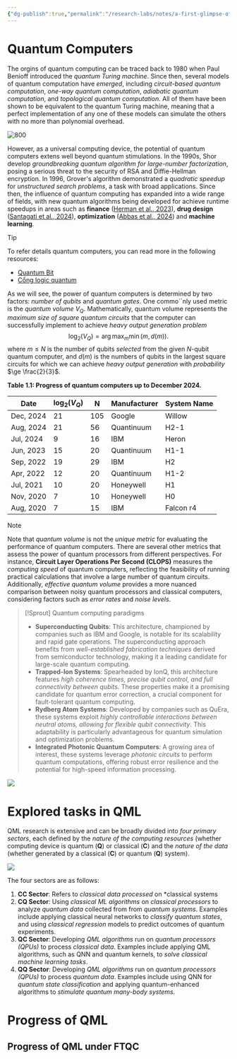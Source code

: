 ```yaml
---
{"dg-publish":true,"permalink":"/research-labs/notes/a-first-glimpse-of-quantum-machine-learning/","tags":["quantum_computing"]}
---
```


# Quantum Computers

The orgins of quantum computing can be traced back to 1980 when Paul Benioff introduced the *quantum Turing machine*. Since then, several models of quantum computation have *emerged*, including *circuit-based quantum computation*, *one-way quantum computation*, *adiabatic quantum computation*, and *topological quantum computation*. All of them have been shown to be equivalent to the quantum Turing machine, meaning that a perfect implementation of any one of these models can simulate the others with no more than polynomial overhead.

![800](https://i.imgur.com/fXMijR9.png)

However, as a universal computing device, the potential of quantum computers extens well beyond quantum stimulations. In the 1990s, Shor develop *groundbreaking quantum algorithm for large-number factorization*, posing a serious threat to the security of RSA and Diffie-Hellman encryption. In 1996, Grover's algorithm demonstrated a *quadratic speedup* for *unstructured search problems*, a task with broad applications. Since then, the influence of quantum computing has expanded into a wide range of fields, with new quantum algorithms being developed for achieve runtime speedups in areas such as **finance** ([Herman et al., 2023](https://arxiv.org/abs/2307.11230)), **drug design** ([Santagati et al., 2024](https://arxiv.org/abs/2301.04114)), **optimization** ([Abbas et al., 2024](https://arxiv.org/abs/2312.02279)) and **machine learning**.

>[!Tip]
>To refer details quantum computers, you can read more in the following resources:
>- [Quantum Bit](Quantum%20Bit.md)
>- [Cổng logic quantum](Research%20Labs/Notes/Cổng%20logic%20quantum.md)
>

As we will see, the power of quantum computers is determined by two factors: *number of qubits* and *quantum gates*. One commo``nly used metric is the *quantum volume* $V_Q$. Mathematically, quantum volume represents the *maximum size of square quantum circuits* that the computer can successfully implement to achieve *heavy output generation problem*
$$\log_2(V_Q) = \arg\max_{m} \min(m, d(m)).$$
where $m\le N$ is the number of qubits *selected* from the given $N$-qubit quantum computer, and $d(m)$ is the numbers of qubits in the largest square circuits for which we can achieve *heavy output generation* with *probability* $\ge \frac{2}{3}$.  

**Table 1.1: Progress of quantum computers up to December 2024.**

| Date      | $\log_2(V_Q)$ | N   | Manufacturer | System Name |
| --------- | ------------- | --- | ------------ | ----------- |
| Dec, 2024 | 21            | 105 | Google       | Willow      |
| Aug, 2024 | 21            | 56  | Quantinuum   | H2-1        |
| Jul, 2024 | 9             | 16  | IBM          | Heron       |
| Jun, 2023 | 15            | 20  | Quantinuum   | H1-1        |
| Sep, 2022 | 19            | 29  | IBM          | H2          |
| Apr, 2022 | 12            | 20  | Quantinuum   | H1-2        |
| Jul, 2021 | 10            | 20  | Honeywell    | H1          |
| Nov, 2020 | 7             | 10  | Honeywell    | H0          |
| Aug, 2020 | 7             | 15  | IBM          | Falcon r4   |
 
>[!Note]
>Note that *quantum volume* is not the *unique metric* for evaluating the performance of quantum computers. There are several other metrics that assess the power of quantum processors from different perspectives. For instance, **Circuit Layer Operations Per Second (CLOPS)** measures the *computing speed* of quantum computers, reflecting the feasibility of running practical calculations that involve a large number of quantum circuits. Additionally, *effective quantum volume* provides a more nuanced comparison between noisy quantum processors and classical computers, considering factors such as *error rates* and *noise levels*.


>[!Sprout] Quantum computing paradigms
> - **Superconducting Qubits**: This architecture, championed by companies such as IBM and Google, is notable for its scalability and rapid gate operations. The superconducting approach benefits from *well-established fabrication techniques* derived from semiconductor technology, making it a leading candidate for large-scale quantum computing.
> - **Trapped-Ion Systems**: Spearheaded by IonQ, this architecture features *high coherence times, precise qubit control, and full connectivity between qubits*. These properties make it a promising candidate for quantum error correction, a crucial component for fault-tolerant quantum computing.
> - **Rydberg Atom Systems**: Developed by companies such as QuEra, these systems exploit *highly controllable interactions between neutral atoms, allowing for flexible qubit connectivity*. This adaptability is particularly advantageous for quantum simulation and optimization problems.
> - **Integrated Photonic Quantum Computers**: A growing area of interest, these systems leverage *photonic circuits* to perform quantum computations, offering robust error resilience and the potential for high-speed information processing.

![](https://i.imgur.com/eCeE2IO.png)


# Explored tasks in QML

QML research is extensive and can be broadly divided into *four primary sectors*, each defined by the *nature of the computing resources* (whether computing device is quantum (**Q**) or classical (**C**) and the *nature of the data* (whether generated by a classical (**C**) or quantum (**Q**) system). 

![](https://i.imgur.com/Rm57QyB.png)

The four sectors are as follows:
1. **CC Sector**: Refers to *classical data processed* on *classical systems
2. **CQ Sector**: Using *classical ML algorithms* on *classical processors* to analyze *quantum data* collected from from *quantum systems*. Examples include applying classical neural networks to *classify quantum states*, and using *classical regression* models to predict outcomes of quantum experiments.
3. **QC Sector**: Developing *QML algorithms* run on *quantum processors (QPUs)* to process *classical data*. Examples include applying QML algorithms, such as QNN and quantum kernels, to *solve classical machine learning tasks*.
4. **QQ Sector**: Developing *QML algorithms* run on *quantum processors (QPUs)* to process *quantum data*. Examples include using QNN for *quantum state classification* and applying quantum-enhanced algorithms to *stimulate quantum many-body systems.*

# Progress of QML
## Progress of QML under FTQC

